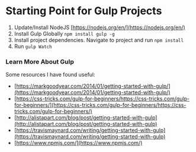 # Starting Point for Gulp Projects

1. Update/Install NodeJS [https://nodejs.org/en/](https://nodejs.org/en/)
2. Install Gulp Globally `npm install gulp -g`
3. Install project dependencies.  Navigate to project and run `npm install`
4. Run `gulp Watch`


### Learn More About Gulp

Some resources I have found useful:

* [https://markgoodyear.com/2014/01/getting-started-with-gulp/](https://markgoodyear.com/2014/01/getting-started-with-gulp/)
* [https://css-tricks.com/gulp-for-beginners/https://css-tricks.com/gulp-for-beginners/](https://css-tricks.com/gulp-for-beginners/https://css-tricks.com/gulp-for-beginners/)
* [http://alistapart.com/blog/post/getting-started-with-gulp](http://alistapart.com/blog/post/getting-started-with-gulp)
* [https://travismaynard.com/writing/getting-started-with-gulp](https://travismaynard.com/writing/getting-started-with-gulp)
* [https://www.npmjs.com/](https://www.npmjs.com/)
